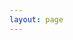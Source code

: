 ```yaml
---
layout: page
---
```

<script setup>
import Distribution from './components/distribution/index.vue'
</script>
<distribution />